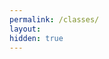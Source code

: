 ```yaml
---
permalink: /classes/
layout:
hidden: true
---
```


<html>
<body>
<script type="text/javascript">
    // Javascript URL redirection
    window.location.replace("//computeel.org/computeel/classes/");
</script>
</body>
</html>
